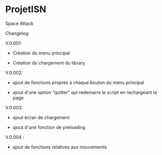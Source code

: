 # ProjetISN
Space Attack

Changelog:

V.0.001:

- Création du menu principal

- Création du chargement du library

V.0.002:

- ajout de fonctions propres à chaque bouton du menu principal

- ajout d'une option "quitter" qui redemarre le script en rechargeant la page

V.0.003:

- ajout écran de chargement

- ajout d'une fonction de preloading

V.0.004 :

- ajout de fonctions relatives aux mouvements
